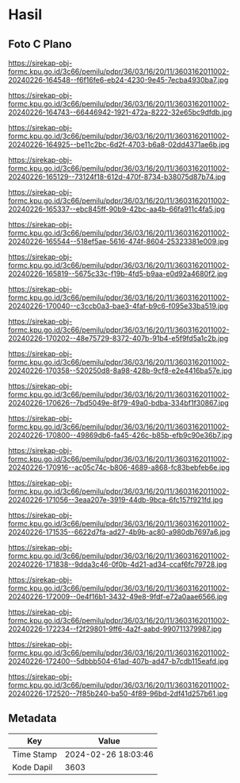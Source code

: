 # Hasil

## Foto C Plano

https://sirekap-obj-formc.kpu.go.id/3c66/pemilu/pdpr/36/03/16/20/11/3603162011002-20240226-164548--f6f16fe6-eb24-4230-9e45-7ecba4930ba7.jpg

https://sirekap-obj-formc.kpu.go.id/3c66/pemilu/pdpr/36/03/16/20/11/3603162011002-20240226-164743--66446942-1921-472a-8222-32e65bc9dfdb.jpg

https://sirekap-obj-formc.kpu.go.id/3c66/pemilu/pdpr/36/03/16/20/11/3603162011002-20240226-164925--be11c2bc-6d2f-4703-b6a8-02dd4371ae6b.jpg

https://sirekap-obj-formc.kpu.go.id/3c66/pemilu/pdpr/36/03/16/20/11/3603162011002-20240226-165129--73124f18-612d-470f-8734-b38075d87b74.jpg

https://sirekap-obj-formc.kpu.go.id/3c66/pemilu/pdpr/36/03/16/20/11/3603162011002-20240226-165337--ebc845ff-90b9-42bc-aa4b-66fa911c4fa5.jpg

https://sirekap-obj-formc.kpu.go.id/3c66/pemilu/pdpr/36/03/16/20/11/3603162011002-20240226-165544--518ef5ae-5616-474f-8604-25323381e009.jpg

https://sirekap-obj-formc.kpu.go.id/3c66/pemilu/pdpr/36/03/16/20/11/3603162011002-20240226-165819--5675c33c-f19b-4fd5-b9aa-e0d92a4680f2.jpg

https://sirekap-obj-formc.kpu.go.id/3c66/pemilu/pdpr/36/03/16/20/11/3603162011002-20240226-170040--c3ccb0a3-bae3-4faf-b9c6-f095e33ba519.jpg

https://sirekap-obj-formc.kpu.go.id/3c66/pemilu/pdpr/36/03/16/20/11/3603162011002-20240226-170202--48e75729-8372-407b-91b4-e5f9fd5a1c2b.jpg

https://sirekap-obj-formc.kpu.go.id/3c66/pemilu/pdpr/36/03/16/20/11/3603162011002-20240226-170358--520250d8-8a98-428b-9cf8-e2e4416ba57e.jpg

https://sirekap-obj-formc.kpu.go.id/3c66/pemilu/pdpr/36/03/16/20/11/3603162011002-20240226-170626--7bd5049e-8f79-49a0-bdba-334bf1f30867.jpg

https://sirekap-obj-formc.kpu.go.id/3c66/pemilu/pdpr/36/03/16/20/11/3603162011002-20240226-170800--49869db6-fa45-426c-b85b-efb9c90e36b7.jpg

https://sirekap-obj-formc.kpu.go.id/3c66/pemilu/pdpr/36/03/16/20/11/3603162011002-20240226-170916--ac05c74c-b806-4689-a868-fc83bebfeb6e.jpg

https://sirekap-obj-formc.kpu.go.id/3c66/pemilu/pdpr/36/03/16/20/11/3603162011002-20240226-171056--3eaa207e-3919-44db-9bca-6fc157f921fd.jpg

https://sirekap-obj-formc.kpu.go.id/3c66/pemilu/pdpr/36/03/16/20/11/3603162011002-20240226-171535--6622d7fa-ad27-4b9b-ac80-a980db7697a6.jpg

https://sirekap-obj-formc.kpu.go.id/3c66/pemilu/pdpr/36/03/16/20/11/3603162011002-20240226-171838--9dda3c46-0f0b-4d21-ad34-ccaf6fc79728.jpg

https://sirekap-obj-formc.kpu.go.id/3c66/pemilu/pdpr/36/03/16/20/11/3603162011002-20240226-172009--0e4f16b1-3432-49e8-9fdf-e72a0aae6566.jpg

https://sirekap-obj-formc.kpu.go.id/3c66/pemilu/pdpr/36/03/16/20/11/3603162011002-20240226-172234--f2f29801-9ff6-4a2f-aabd-990711379987.jpg

https://sirekap-obj-formc.kpu.go.id/3c66/pemilu/pdpr/36/03/16/20/11/3603162011002-20240226-172400--5dbbb504-61ad-407b-ad47-b7cdb115eafd.jpg

https://sirekap-obj-formc.kpu.go.id/3c66/pemilu/pdpr/36/03/16/20/11/3603162011002-20240226-172520--7f85b240-ba50-4f89-96bd-2df41d257b61.jpg


## Metadata

| Key        | Value               |
| ---------- | ------------------- |
| Time Stamp | 2024-02-26 18:03:46 |
| Kode Dapil | 3603                |



